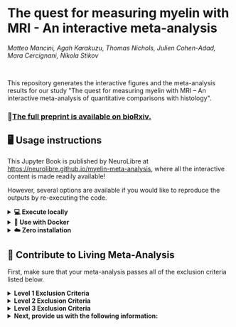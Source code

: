 The quest for measuring myelin with MRI - An interactive meta-analysis
======================================================================

_Matteo Mancini, Agah Karakuzu, Thomas Nichols, Julien Cohen-Adad, Mara Cercignani, Nikola Stikov_

<br>

This repository generates the interactive figures and the meta-analysis results for our study "The quest for measuring myelin with MRI – An interactive meta-analysis of quantitative comparisons with histology".

###  📎[The full preprint is available on bioRxiv.](https://www.biorxiv.org/content/10.1101/2020.07.13.200972v2)


## 🖥 Usage instructions 

This Jupyter Book is published by NeuroLibre at <a href="https://neurolibre.github.io/myelin-meta-analysis">https://neurolibre.github.io/myelin-meta-analysis</a>, where all the interactive content is made readily available!

However, several options are available if you would like to reproduce the outputs
by re-executing the code. 

<details><summary> <b>💻 Execute locally</b> </font> </summary><br>

The required packages can be installed using pip:

```
pip install -r requirements.txt
```
---
**Note:**

R and the metafor package are both needed to fit the mixed-effect model in `meta-analysis.ipynb` through the package rpy2.

---
</details>

<details><summary> <b>🐳 Use with Docker</b> </font> </summary><br>

If you have Docker installed on your computer and running, you can run the code 
in the same environment described in this repository using `repo2docker`. 

1. Simply install `repo2docker` from pyPI: 
```
pip install jupyter-repo2docker
```
2. Run the following command in your terminal:
```
jupyter-repo2docker https://github.com/neurolibre/myelin-meta-analysis
```

After building (it might take a while!), it should output in your terminal 
something like:

```
Copy/paste this URL into your browser when you connect for the first time,
    to login with a token:
        http://0.0.0.0:36511/?token=f94f8fabb92e22f5bfab116c382b4707fc2cade56ad1ace0
```

This should start a Jupyter session on your browser and make all the resources 
you see when you [launch a Binder](https://mybinder.org/v2/gh/neurolibre/myelin-meta-analysis/master) for this repository. 

To re-use your container built by repo2docker, do the following: 

1. Run `docker images` command and copy the `IMAGE ID` to your clipboard 
2. Run the following command to start the container:
```
docker run -it --rm -p 8888:8888 `PASTE IMAGE ID HERE` jupyter notebook --ip 0.0.0.0
```

If `jupyter-repo2docker` does not work, you can download the Docker Image .zip file found [here](https://zenodo.org/record/6463437#.Y18pbC8r1pR) and follow the instructions. 

You can even use a volume in order to open a local (and therefore, mutable) directory in the container of interest by adding the `-v ` flag to your `docker run` command:

`docker run -v PATH_TO_LOCAL_DIR:PATH_TO_LOCAL_DIR_IN_CONTAINER -it --rm -p 8888:8888 `PASTE IMAGE ID HERE` jupyter lab --ip 0.0.0.0`

</details>

<details><summary> <b>☁️ Zero installation</b> </font> </summary><br>

You can use <code> Interact Inline </code> or <code>Launch in Binder</code> buttons 
at the top of each page of the <a href="https://neurolibre.github.io/myelin-meta-analysis">Jupyter Book</a>.

Alternatively, you can start a Binder session by clicking the badge below: 

[![Binder](https://github.com/zelenkastiot/binder_badges/blob/master/badges/myelin--meta--analysis-binder.svg)](https://mybinder.org/v2/gh/neurolibre/myelin-meta-analysis/master)

</details>

## 🧬 Contribute to Living Meta-Analysis
First, make sure that your meta-analysis passes all of the exclusion criteria listed below.
<details><summary> <b>Level 1 Exclusion Criteria</b> </font> </summary><br>
- work relying only on MRI;
- work relying only on histology or equivalent approach;
- work does not compare MRI data to histology data or reports only qualitative comparisons.
</details>
<details><summary> <b>Level 2 Exclusion Criteria</b> </font> </summary><br>
- studies using MRI-based measures in arbitrary units;
- studies using measures of variation in myelin content;
- studies using arbitrary assessment scales;
- studies comparing absolute measures of myelin with relative measures;
- studies reporting other quantitative measures than correlation or R^2 values;
- studies comparing histology from one dataset and MRI from a different one.
</details>
<details><summary> <b>Level 3 Exclusion Criteria</b> </font> </summary><br>
- not providing an indication of both number of subjects and number of ROIs;
- not brain;
- ROIs as distinct samples;
- ROIs of only 1 voxel.
</details>
<details><summary> <b>Next, provide us with the following information:</b> </font> </summary><br>
- DOI
- First author
- Year
- Approach	
- Magnetic field
- MRI measure(s)
- Histology/microscopy measure
- Tissue condition
- Human/animal
- Condition
- Focus	
- Specific structure(s)
- Comparison
- Subjects
- M/F
- ROI per subject
- Co-registration
- Control group	
- Notes							
<br>

<hr>
<p align="center">
<img src="https://avatars3.githubusercontent.com/u/63861117?s=200&v=4" style="width:40px;"></img> <br>
This repository is created by <a href="https://github.com/Notebook-Factory">Notebok-Factory</a>. 
</p>
